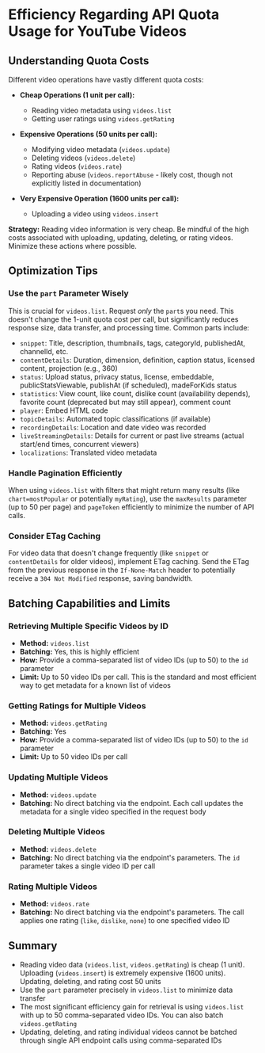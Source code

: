 # Efficiency Regarding API Quota Usage for YouTube Videos

## Understanding Quota Costs

Different video operations have vastly different quota costs:

- **Cheap Operations (1 unit per call):**
  - Reading video metadata using `videos.list`
  - Getting user ratings using `videos.getRating`

- **Expensive Operations (50 units per call):**
  - Modifying video metadata (`videos.update`)
  - Deleting videos (`videos.delete`)
  - Rating videos (`videos.rate`)
  - Reporting abuse (`videos.reportAbuse` - likely cost, though not explicitly listed in documentation)

- **Very Expensive Operation (1600 units per call):**
  - Uploading a video using `videos.insert`

**Strategy:** Reading video information is very cheap. Be mindful of the high costs associated with uploading, updating, deleting, or rating videos. Minimize these actions where possible.

## Optimization Tips

### Use the `part` Parameter Wisely

This is crucial for `videos.list`. Request *only* the `part`s you need. This doesn't change the 1-unit quota cost per call, but significantly reduces response size, data transfer, and processing time. Common parts include:

- `snippet`: Title, description, thumbnails, tags, categoryId, publishedAt, channelId, etc.
- `contentDetails`: Duration, dimension, definition, caption status, licensed content, projection (e.g., 360)
- `status`: Upload status, privacy status, license, embeddable, publicStatsViewable, publishAt (if scheduled), madeForKids status
- `statistics`: View count, like count, dislike count (availability depends), favorite count (deprecated but may still appear), comment count
- `player`: Embed HTML code
- `topicDetails`: Automated topic classifications (if available)
- `recordingDetails`: Location and date video was recorded
- `liveStreamingDetails`: Details for current or past live streams (actual start/end times, concurrent viewers)
- `localizations`: Translated video metadata

### Handle Pagination Efficiently

When using `videos.list` with filters that might return many results (like `chart=mostPopular` or potentially `myRating`), use the `maxResults` parameter (up to 50 per page) and `pageToken` efficiently to minimize the number of API calls.

### Consider ETag Caching

For video data that doesn't change frequently (like `snippet` or `contentDetails` for older videos), implement ETag caching. Send the ETag from the previous response in the `If-None-Match` header to potentially receive a `304 Not Modified` response, saving bandwidth.

## Batching Capabilities and Limits

### Retrieving Multiple Specific Videos by ID
- **Method:** `videos.list`
- **Batching:** Yes, this is highly efficient
- **How:** Provide a comma-separated list of video IDs (up to 50) to the `id` parameter
- **Limit:** Up to 50 video IDs per call. This is the standard and most efficient way to get metadata for a known list of videos

### Getting Ratings for Multiple Videos
- **Method:** `videos.getRating`
- **Batching:** Yes
- **How:** Provide a comma-separated list of video IDs (up to 50) to the `id` parameter
- **Limit:** Up to 50 video IDs per call

### Updating Multiple Videos
- **Method:** `videos.update`
- **Batching:** No direct batching via the endpoint. Each call updates the metadata for a single video specified in the request body

### Deleting Multiple Videos
- **Method:** `videos.delete`
- **Batching:** No direct batching via the endpoint's parameters. The `id` parameter takes a single video ID per call

### Rating Multiple Videos
- **Method:** `videos.rate`
- **Batching:** No direct batching via the endpoint's parameters. The call applies one rating (`like`, `dislike`, `none`) to one specified video ID

## Summary
- Reading video data (`videos.list`, `videos.getRating`) is cheap (1 unit). Uploading (`videos.insert`) is extremely expensive (1600 units). Updating, deleting, and rating cost 50 units
- Use the `part` parameter precisely in `videos.list` to minimize data transfer
- The most significant efficiency gain for retrieval is using `videos.list` with up to 50 comma-separated video IDs. You can also batch `videos.getRating`
- Updating, deleting, and rating individual videos cannot be batched through single API endpoint calls using comma-separated IDs